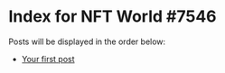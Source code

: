 # Index for NFT World #7546
Posts will be displayed in the order below:

- [Your first post](./001-first.md)

